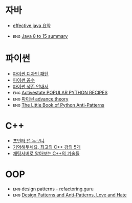 # 자바
+ <a href="https://doublesprogramming.tistory.com/243?category=736878"> effective java 요약 </a>
- ᴇɴɢ [Java 8 to 15 summary](https://mkyong.com/)

# 파이썬
- [파이썬 디자인 패턴](https://github.com/faif/python-patterns)
- [파이썬 꼼수](https://github.com/AI-Trolls/python-komsu)
- [파이썬 생존 안내서](https://www.slideshare.net/sublee/ss-67589513)
- ᴇɴɢ [Activestate POPULAR PYTHON RECIPES](http://code.activestate.com/recipes/langs/python/?query_start=1)
- ᴇɴɢ [파이썬 advance theory](https://rushter.com/blog/category/python/)
- ᴇɴɢ [The Little Book of Python Anti-Patterns](https://docs.quantifiedcode.com/python-anti-patterns/index.html)


# C++
+ <a href="https://blog.naver.com/PostView.nhn?blogId=atelierjpro&logNo=221281440983&redirect=Dlog&widgetTypeCall=true"> 포인터 넌 누구냐 </a>
+ <a href="http://www.bloter.net/archives/271078"> 기억해두세요, 최고의 C++ 강의 5개 </a>
+ <a href="https://docs.google.com/presentation/d/1D6Y7wjZiyeHpFXnF70MQygiCwgxM0TBeCSd70rOeGmo/edit?fbclid=IwAR1tJZXqns4u33FspHIIWx8AMTdliDNMeP-ewHxahidyWgbsBjhiA77WMbY#slide=id.p"> 채팅서버로 알아보는 C++의 기술들 </a>


# OOP
- ᴇɴɢ [design patterns - refactoring.guru](https://refactoring.guru/design-patterns)
- ᴇɴɢ [Design Patterns and Anti-Patterns, Love and Hate](https://www.yegor256.com/2016/02/03/design-patterns-and-anti-patterns.html)